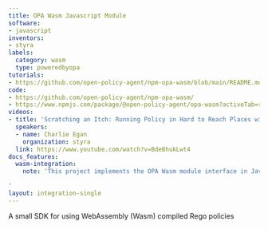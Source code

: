 ```yaml
---
title: OPA Wasm Javascript Module
software:
- javascript
inventors:
- styra
labels:
  category: wasm
  type: poweredbyopa
tutorials:
- https://github.com/open-policy-agent/npm-opa-wasm/blob/main/README.md
code:
- https://github.com/open-policy-agent/npm-opa-wasm/
- https://www.npmjs.com/package/@open-policy-agent/opa-wasm?activeTab=readme
videos:
- title: 'Scratching an Itch: Running Policy in Hard to Reach Places with Wasm & OPA'
  speakers:
  - name: Charlie Egan
    organization: styra
  link: https://www.youtube.com/watch?v=BdeBhukLwt4
docs_features:
  wasm-integration:
    note: 'This project implements the OPA Wasm module interface in JavaScript.

'
layout: integration-single
---
```

A small SDK for using WebAssembly (Wasm) compiled Rego policies

